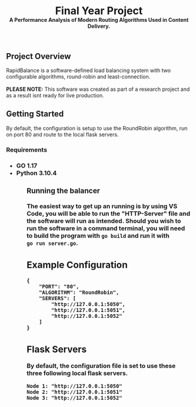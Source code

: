 <h1 align="center" style="margin-bottom:-15px;">Final Year Project</h1>
<p align="center" style="font-weight: bold">A Performance Analysis of Modern Routing Algorithms Used in Content Delivery.</p>
<br>
<h2>Project Overview</h2>
<p>
RapidBalance is a software-defined load balancing system with two configurable algorithms, round-robin and least-connection.<br>
    <br>
    <b>PLEASE NOTE:</b> This software was created as part of a research project and as a result isnt ready for live production.
</p>

<h2>Getting Started</h2>

By default, the configuration is setup to use the RoundRobin algorithm, run on port 80 and route to the local flask servers. 

<h3>Requirements<h3>
    <ul>
        <li>GO 1.17
        <li>Python 3.10.4</li>
    <ul>

<h3>Running the balancer</h3>

<p>The easiest way to get up an running is by using VS Code, you will be able to run the "HTTP-Server" file and the software will run as intended.
Should you wish to run the software in a command terminal, you will need to build the program with <code>go build</code> and run it with 
<br><code>go run server.go</code>.</p>

<h2>Example Configuration</h2>

```
{
    "PORT": "80",
    "ALGORITHM": "RoundRobin",
    "SERVERS": [
        "http://127.0.0.1:5050",
        "http://127.0.0.1:5051",
        "http://127.0.0.1:5052"
    ]
}
```

<h2>Flask Servers</h2>

By default, the configuration file is set to use these three following local flask servers.

```
Node 1: "http://127.0.0.1:5050"
Node 2: "http://127.0.0.1:5051"
Node 3: "http://127.0.0.1:5052"
```
